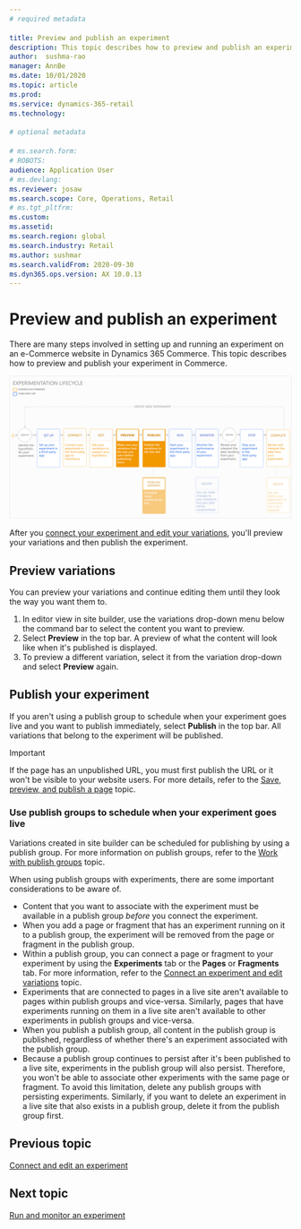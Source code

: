 ```yaml
---
# required metadata

title: Preview and publish an experiment
description: This topic describes how to preview and publish an experiment from Dynamics 365 Commerce.
author:  sushma-rao 
manager: AnnBe
ms.date: 10/01/2020
ms.topic: article
ms.prod: 
ms.service: dynamics-365-retail
ms.technology: 

# optional metadata

# ms.search.form: 
# ROBOTS: 
audience: Application User
# ms.devlang: 
ms.reviewer: josaw
ms.search.scope: Core, Operations, Retail
# ms.tgt_pltfrm: 
ms.custom: 
ms.assetid: 
ms.search.region: global
ms.search.industry: Retail
ms.author: sushmar
ms.search.validFrom: 2020-09-30
ms.dyn365.ops.version: AX 10.0.13
---
```


# Preview and publish an experiment

There are many steps involved in setting up and running an experiment on an e-Commerce website in Dynamics 365 Commerce. This topic describes how to preview and publish your experiment in Commerce.

[ ![Experimentation user journey - Preview & Publish](./media/experimentation_preview_publish.svg) ](./media/experimentation_preview_publish.svg#lightbox)

After you [connect your experiment and edit your variations](experimentation-connect-edit.md), you'll preview your variations and then publish the experiment.

## Preview variations
You can preview your variations and continue editing them until they look the way you want them to.

1. In editor view in site builder, use the variations drop-down menu below the command bar to select the content you want to preview. 
1. Select **Preview** in the top bar. A preview of what the content will look like when it's published is displayed.
1. To preview a different variation, select it from the variation drop-down and select **Preview** again.

## Publish your experiment
If you aren't using a publish group to schedule when your experiment goes live and you want to publish immediately, select **Publish** in the top bar. All variations that belong to the experiment will be published.
    
> [!IMPORTANT]
> If the page has an unpublished URL, you must first publish the URL or it won't be visible to your website users. For more details, refer to the [Save, preview, and publish a page](save-preview-publish-page) topic.
    
### Use publish groups to schedule when your experiment goes live
Variations created in site builder can be scheduled for publishing by using a publish group. For more information on publish groups, refer to the [Work with publish groups](publish-groups.md) topic.

When using publish groups with experiments, there are some important considerations to be aware of.
- Content that you want to associate with the experiment must be available in a publish group *before* you connect the experiment. 
- When you add a page or fragment that has an experiment running on it to a publish group, the experiment will be removed from the page or fragment in the publish group.
- Within a publish group, you can connect a page or fragment to your experiment by using the **Experiments** tab or the **Pages** or **Fragments** tab. For more information, refer to the [Connect an experiment and edit variations](experimentation-connect-edit.md) topic.
- Experiments that are connected to pages in a live site aren't available to pages within publish groups and vice-versa. Similarly, pages that have experiments running on them in a live site aren't available to other experiments in publish groups and vice-versa.
- When you publish a publish group, all content in the publish group is published, regardless of whether there's an experiment associated with the publish group.
- Because a publish group continues to persist after it's been published to a live site, experiments in the publish group will also persist. Therefore, you won't be able to associate other experiments with the same page or fragment. To avoid this limitation, delete any publish groups with persisting experiments. Similarly, if you want to delete an experiment in a live site that also exists in a publish group, delete it from the publish group first.

## Previous topic
[Connect and edit an experiment](experimentation-connect-edit.md)


## Next topic
[Run and monitor an experiment](experimentation-run-monitor.md)
